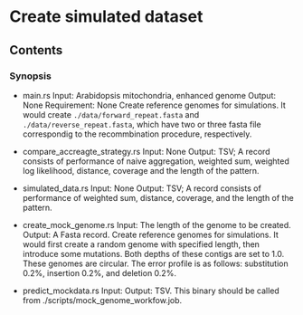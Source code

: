 # Create simulated dataset


## Contents


### Synopsis


- main.rs
Input: Arabidopsis mitochondria, enhanced genome<FASTA>
Output: None
Requirement: None
Create reference genomes for simulations. It would create `./data/forward_repeat.fasta` and `./data/reverse_repeat.fasta`, which have two or three fasta file correspondig to the recommbination procedure, respectively.

- compare_accreagte_strategy.rs
Input: None
Output: TSV; A record consists of performance of naive aggregation, weighted sum, weighted log likelihood, distance, coverage and the length of the pattern.

- simulated_data.rs
Input: None
Output: TSV; A record consists of performance of weighted sum, distance, coverage, and the length of the pattern.

- create_mock_genome.rs
Input: The length of the genome to be created.
Output: A Fasta record.
Create reference genomes for simulations. It would first create a random genome with specified length, then introduce some mutations. Both depths of these contigs are set to 1.0. These genomes are circular. The error profile is as follows: substitution 0.2%, insertion 0.2%, and deletion 0.2%.


- predict_mockdata.rs
Input:
Output: TSV.
This binary should be called from ./scripts/mock_genome_workfow.job.